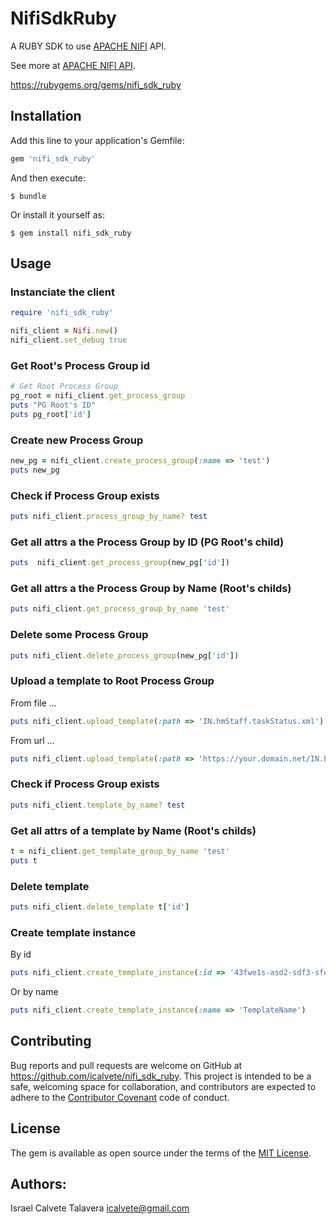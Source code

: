 # NifiSdkRuby

A RUBY SDK to use [APACHE NIFI](https://nifi.apache.org/) API.

See more at [APACHE NIFI API](https://nifi.apache.org/docs/nifi-docs/rest-api/index.html).

https://rubygems.org/gems/nifi_sdk_ruby

## Installation

Add this line to your application's Gemfile:

```ruby
gem 'nifi_sdk_ruby'
```

And then execute:

    $ bundle

Or install it yourself as:

    $ gem install nifi_sdk_ruby

## Usage

### Instanciate the client

```ruby
require 'nifi_sdk_ruby'

nifi_client = Nifi.new()
nifi_client.set_debug true

```

### Get Root's Process Group id

```ruby
# Get Root Process Group
pg_root = nifi_client.get_process_group
puts "PG Root's ID"
puts pg_root['id']
```

### Create new Process Group

```ruby
new_pg = nifi_client.create_process_group(:name => 'test')
puts new_pg
```

### Check if Process Group exists

```ruby
puts nifi_client.process_group_by_name? test
```

### Get all attrs a the Process Group by ID (PG Root's child)

```ruby
puts  nifi_client.get_process_group(new_pg['id'])
```

### Get all attrs a the Process Group by Name (Root's childs)

```ruby
puts nifi_client.get_process_group_by_name 'test'
```

### Delete some Process Group

```ruby
puts nifi_client.delete_process_group(new_pg['id'])
```

### Upload a template to Root Process Group

From file ...

```ruby
puts nifi_client.upload_template(:path => 'IN.hmStaff.taskStatus.xml')
```

From url ...

```ruby
puts nifi_client.upload_template(:path => 'https://your.domain.net/IN.hmStaff.taskStatus.xml')
```

### Check if Process Group exists

```ruby
puts nifi_client.template_by_name? test
```


### Get all attrs of a template by Name (Root's childs)

```ruby
t = nifi_client.get_template_group_by_name 'test'
puts t
```

### Delete template
```ruby
puts nifi_client.delete_template t['id']
```

### Create template instance
By id 
```ruby
puts nifi_client.create_template_instance(:id => '43fwe1s-asd2-sdf3-sfq3ev')
```
Or by name
```ruby
puts nifi_client.create_template_instance(:name => 'TemplateName')
```


## Contributing

Bug reports and pull requests are welcome on GitHub at https://github.com/icalvete/nifi_sdk_ruby. This project is intended to be a safe, welcoming space for collaboration, and contributors are expected to adhere to the [Contributor Covenant](http://contributor-covenant.org) code of conduct.


## License

The gem is available as open source under the terms of the [MIT License](http://opensource.org/licenses/MIT).

## Authors:

Israel Calvete Talavera <icalvete@gmail.com>
